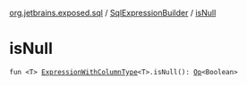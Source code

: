 [org.jetbrains.exposed.sql](../index.md) / [SqlExpressionBuilder](index.md) / [isNull](.)

# isNull

`fun <T> `[`ExpressionWithColumnType`](../-expression-with-column-type/index.md)`<T>.isNull(): `[`Op`](../-op/index.md)`<Boolean>`
